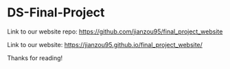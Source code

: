 # DS-Final-Project
Link to our website repo: https://github.com/jianzou95/final_project_website  

Link to our website: https://jianzou95.github.io/final_project_website/

Thanks for reading!
